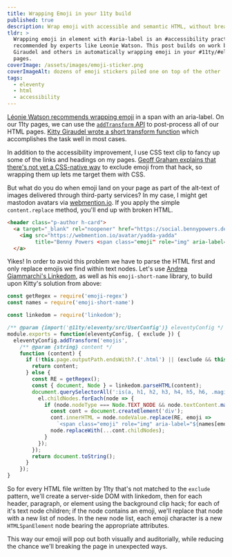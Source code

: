 ```yaml
---
title: Wrapping Emoji in your 11ty build
published: true
description: Wrap emoji with accessible and semantic HTML, without breaking your pages
tldr: >
  Wrapping emoji in element with #aria-label is an #accessibility practice 
  recommended by experts like Leonie Watson. This post builds on work by Kitty 
  Giraudel and others in automatically wrapping emoji in your #11ty/#eleventy 
  pages.
coverImage: /assets/images/emoji-sticker.png
coverImageAlt: dozens of emoji stickers piled one on top of the other
tags:
  - eleventy
  - html
  - accessibility
---
```


[Léonie Watson recommends wrapping emoji][leonie] in a span with an aria-label. 
On our 11ty pages, we can use the [`addTransform` API][addTransform] to 
post-process all of our HTML pages. [Kitty Giraudel wrote a short transform 
function][kitty] which accomplishes the task well in most cases.

In addition to the accessibility improvement, I use CSS text clip to fancy up 
some of the links and headings on my pages. [Geoff Graham explains that there's 
not yet a CSS-native way][csstricks] to exclude emoji from that hack, so 
wrapping them up lets me target them with CSS.

But what do you do when emoji land on your page as part of the alt-text of 
images delivered through third-party services? In my case, I might get mastodon 
avatars via [webmention.io][wmio]. If you apply the simple `content.replace` 
method, you'll end up with broken HTML.

```html
<header class="p-author h-card">
  <a target="_blank" rel="noopener" href="https://social.bennypowers.dev/@bp" class="avatar">
    <img src="https://webmention.io/avatar/yadda-yadda"
         title="Benny Powers <span class="emoji" role="img" aria-label="flag: Canada" title="flag: Canada">🇨🇦</span>️<span class="emoji" role="img" aria-label="flag: Israel" title="flag: Israel">🇮🇱</span>️">
  </a>
```

Yikes! In order to avoid this problem we have to parse the HTML first and only 
replace emojis we find within text nodes. Let's use [Andrea Giammarchi's 
Linkedom][linkedom], as well as his `emoji-short-name` library, to build upon 
Kitty's solution from above:

```js
const getRegex = require('emoji-regex')
const names = require('emoji-short-name')

const linkedom = require('linkedom');

/** @param {import('@11ty/eleventy/src/UserConfig')} eleventyConfig */
module.exports = function(eleventyConfig, { exclude }) {
  eleventyConfig.addTransform('emojis',
    /** @param {string} content */
    function (content) {
      if (!this.page.outputPath.endsWith?.('.html') || (exclude && this.page.outputPath.match?.(exclude))) {
        return content;
      } else {
        const RE = getRegex();
        const { document, Node } = linkedom.parseHTML(content);
        document.querySelectorAll(':is(a, h1, h2, h3, h4, h5, h6, .magic-color, p)').forEach(el => {
          el.childNodes.forEach(node => {
            if (node.nodeType === Node.TEXT_NODE && node.textContent.match(RE)) {
              const cont = document.createElement('div');
              cont.innerHTML = node.nodeValue.replace(RE, emoji =>
                `<span class="emoji" role="img" aria-label="${names[emoji] ?? 'unknown emoji'}">${emoji}</span>`);
              node.replaceWith(...cont.childNodes);
            }
          });
        });
        return document.toString();
      }
    });
}
```

So for every HTML file written by 11ty that's not matched to the `exclude` 
pattern, we'll create a server-side DOM with linkedom, then for each header, 
paragraph, or element using the background clip hack; for each of it's text node 
children; if the node contains an emoji, we'll replace that node with a new list 
of nodes. In the new node list, each emoji character is a new `HTMLSpanElement` 
node bearing the appropriate attributes.

This way our emoji will pop out both visually and auditorially, while reducing 
the chance we'll breaking the page in unexpected ways.

[leonie]: https://tink.uk/accessible-emoji/
[addTransform]: https://www.11ty.dev/docs/config/#transforms
[kitty]: https://kittygiraudel.com/2021/01/02/accessible-emojis-with-11ty/
[csstricks]: https://css-tricks.com/excluding-emojis-from-transparent-text-clipping/
[wmio]: https://webmention.io/
[linkedom]: https://github.com/WebReflection/linkedom
